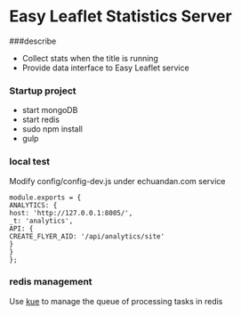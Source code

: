 # Easy Leaflet Statistics Server

###describe
- Collect stats when the title is running
- Provide data interface to Easy Leaflet service



### Startup project

- start mongoDB
- start redis
- sudo npm install
- gulp

### local test

Modify config/config-dev.js under echuandan.com service

````
module.exports = {
ANALYTICS: {
host: 'http://127.0.0.1:8005/',
_t: 'analytics',
API: {
CREATE_FLYER_AID: '/api/analytics/site'
}
}
};
````

### redis management

Use [kue](https://github.com/Automattic/kue) to manage the queue of processing tasks in redis